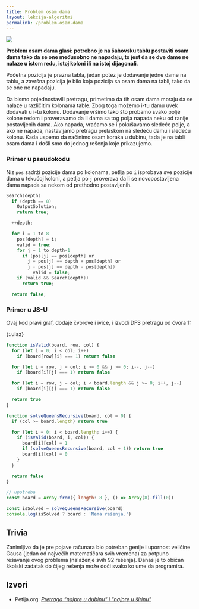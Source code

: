 ```yaml
---
title: Problem osam dama
layout: lekcija-algoritmi
permalink: /problem-osam-dama
---
```


![](https://upload.wikimedia.org/wikipedia/commons/thumb/b/b0/8queensminconflict.gif/400px-8queensminconflict.gif)

**Problem osam dama glasi: potrebno je na šahovsku tablu postaviti osam dama tako da se one međusobno ne napadaju, to jest da se dve dame ne nalaze u istom redu, istoj koloni ili na istoj dijagonali**. 

Početna pozicija je prazna tabla, jedan potez je dodavanje jedne dame na tablu, a završna pozicija je bilo koja pozicija sa osam dama na tabli, tako da se one ne napadaju.

Da bismo pojednostavili pretragu, primetimo da tih osam dama moraju da se nalaze u različitim kolonama table. Zbog toga možemo i-tu damu uvek dodavati u i-tu kolonu. Dodavanje vršimo tako što probamo svako polje kolone redom i proveravamo da li dama sa tog polja napada neku od ranije postavljenih dama. Ako napada, vraćamo se i pokušavamo sledeće polje, a ako ne napada, nastavljamo pretragu prelaskom na sledeću damu i sledeću kolonu. Kada uspemo da načinimo osam koraka u dubinu, tada je na tabli osam dama i došli smo do jednog rešenja koje prikazujemo.

### Primer u pseudokodu

Niz `pos` sadrži pozicije dama po kolonama, petlja po `i` isprobava sve pozicije dama u tekućoj koloni, a petlja po `j` proverava da li se novopostavljena dama napada sa nekom od prethodno postavljenih.

```c
Search(depth)
  if (depth == 8)
    OutputSolution;
    return true;

  ++depth;

  for i = 1 to 8
    pos[depth] = i;
    valid = true;
    for j = 1 to depth-1
      if (pos[j] == pos[depth] or
        j + pos[j] == depth + pos[depth] or
        j - pos[j] == depth - pos[depth])
          valid = false;
    if (valid && Search(depth))
      return true;

  return false;
```


### Primer u JS-U

Ovaj kod pravi graf, dodaje čvorove i ivice, i izvodi DFS pretragu od čvora 1:

{:.ulaz}
```js
function isValid(board, row, col) {
  for (let i = 0; i < col; i++)
    if (board[row][i] === 1) return false

  for (let i = row, j = col; i >= 0 && j >= 0; i--, j--)
    if (board[i][j] === 1) return false

  for (let i = row, j = col; i < board.length && j >= 0; i++, j--)
    if (board[i][j] === 1) return false

  return true
}

function solveQueensRecursive(board, col = 0) {
  if (col >= board.length) return true

  for (let i = 0; i < board.length; i++) {
    if (isValid(board, i, col)) {
      board[i][col] = 1
      if (solveQueensRecursive(board, col + 1)) return true
      board[i][col] = 0
    }
  }

  return false
}

// upotreba
const board = Array.from({ length: 8 }, () => Array(8).fill(0))

const isSolved = solveQueensRecursive(board)
console.log(isSolved ? board : 'Nema rešenja.')
```

## Trivia

Zanimljivo da je pre pojave računara bio potreban genije i upornost veličine Gausa (jedan od najvećih matematičara svih vremena) za potpuno rešavanje ovog problema (nalaženje svih 92 rešenja). Danas je to običan školski zadatak do čijeg rešenja može doći svako ko ume da programira.

## Izvori

- Petlja.org: [*Pretraga "najpre u dubinu" i "najpre u širinu"*](https://petlja.org/BubbleBee/r/Lectures/algoritmi-pretrage-najpre-u-dubinu-i-najpre-u-sirinu)
